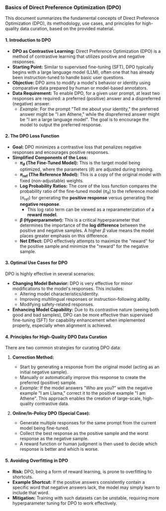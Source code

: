 ### Basics of Direct Preference Optimization (DPO)

This document summarizes the fundamental concepts of Direct Preference Optimization (DPO), its methodology, use cases, and principles for high-quality data curation, based on the provided material.

#### 1. Introduction to DPO

* **DPO as Contrastive Learning:** Direct Preference Optimization (DPO) is a method of contrastive learning that utilizes positive and negative responses.
* **Starting Point:** Similar to supervised fine-tuning (SFT), DPO typically begins with a large language model (LLM), often one that has already been instruction-tuned to handle basic user questions.
* **Objective:** DPO aims to modify a model's behavior or identity using comparative data prepared by human or model-based annotators.
* **Data Requirement:** To enable DPO, for a given user prompt, at least two responses are required: a preferred (positive) answer and a dispreferred (negative) answer.
    * *Example:* For the prompt "Tell me about your identity," the preferred answer might be "I am Athene," while the dispreferred answer might be "I am a large language model". The goal is to encourage the model to output the preferred response.

#### 2. The DPO Loss Function

* **Goal:** DPO minimizes a contrastive loss that penalizes negative responses and encourages positive responses.
* **Simplified Components of the Loss:**
    * **$\pi_\theta$ (The Fine-Tuned Model):** This is the target model being optimized, where the parameters ($\theta$) are adjusted during training.
    * **$\pi_{\text{ref}}$ (The Reference Model):** This is a copy of the original model with fixed (non-adjustable) weights.
    * **Log Probability Ratios:** The core of the loss function compares the probability ratio of the fine-tuned model ($\pi_\theta$) to the reference model ($\pi_{\text{ref}}$) for generating the **positive response** versus generating the **negative response**.
        * This log ratio term can be viewed as a reparameterization of a **reward model**.
    * **$\beta$ (Hyperparameter):** This is a critical hyperparameter that determines the importance of the **log difference** between the positive and negative samples. A higher $\beta$ value means the model places greater emphasis on this difference.
    * **Net Effect:** DPO effectively attempts to maximize the "reward" for the positive sample and minimize the "reward" for the negative sample.

#### 3. Optimal Use Cases for DPO

DPO is highly effective in several scenarios:

* **Changing Model Behavior:** DPO is very effective for minor modifications to the model's responses. This includes:
    * Altering model characteristics/identity.
    * Improving multilingual responses or instruction-following ability.
    * Modifying safety-related responses.
* **Enhancing Model Capability:** Due to its contrastive nature (seeing both good and bad samples), DPO can be more effective than supervised fine-tuning (SFT) for capability enhancement when implemented properly, especially when alignment is achieved.

#### 4. Principles for High-Quality DPO Data Curation

There are two common strategies for curating DPO data:

1.  **Correction Method:**
    * Start by generating a response from the original model (acting as an initial negative sample).
    * Manually or automatically improve this response to create the preferred (positive) sample.
    * *Example:* If the model answers "Who are you?" with the negative example "I am Llama," correct it to the positive example "I am Athene". This approach enables the creation of large-scale, high-quality contrastive data.

2.  **Online/In-Policy DPO (Special Case):**
    * Generate multiple responses for the same prompt from the current model being fine-tuned.
    * Collect the best response as the positive sample and the worst response as the negative sample.
    * A reward function or human judgment is then used to decide which response is better and which is worse.

#### 5. Avoiding Overfitting in DPO

* **Risk:** DPO, being a form of reward learning, is prone to overfitting to shortcuts.
* **Example Shortcut:** If the positive answers consistently contain a specific word that negative answers lack, the model may simply learn to include that word.
* **Mitigation:** Training with such datasets can be unstable, requiring more hyperparameter tuning for DPO to work effectively.
